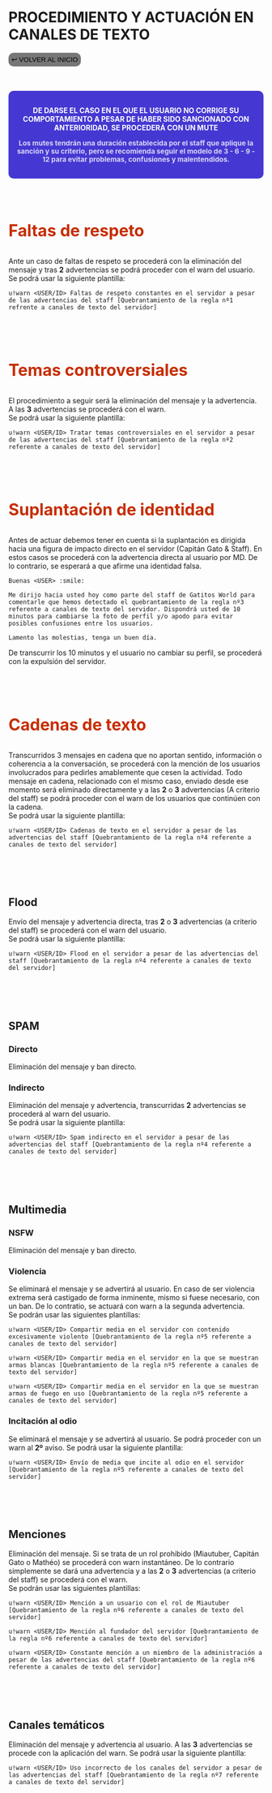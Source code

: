 # PROCEDIMIENTO Y ACTUACIÓN EN CANALES DE TEXTO

<button href=../../ style="border-radius:10px;background:#777;border:0px;padding:6px">↩️ VOLVER AL INICIO</button>

<br>
<br>
<div style="background:#4538d2;padding:1rem;border-radius:10px">
<p style="color:#fff;font-weight:bold;text-align:center;">DE DARSE EL CASO EN EL QUE EL USUARIO NO CORRIGE SU COMPORTAMIENTO A PESAR DE HABER SIDO SANCIONADO CON ANTERIORIDAD, SE PROCEDERÁ CON UN MUTE</p>
<p style="color:#fff;font-weight:bold;font-size:0.85rem;text-align:center;opacity:80%">Los mutes tendrán una duración establecida por el staff que aplique la sanción y su criterio, pero se recomienda seguir el modelo de 3 - 6 - 9 - 12 para evitar problemas, confusiones y malentendidos.</p>
</div>
<br>
<br>
<br>

<p style="color:#c62e00;font-weight:bold;font-size:2rem">Faltas de respeto</p>

Ante un caso de faltas de respeto se procederá con la eliminación del mensaje y tras **2** advertencias se podrá proceder con el warn del usuario.
<br>Se podrá usar la siguiente plantilla:
```
u!warn <USER/ID> Faltas de respeto constantes en el servidor a pesar de las advertencias del staff [Quebrantamiento de la regla nº1 refrente a canales de texto del servidor]
```

<br>
<br>
<br>

<p style="color:#c62e00;font-weight:bold;font-size:2rem">Temas controversiales</p>

El procedimiento a seguir será la eliminación del mensaje y la advertencia. A las **3** advertencias se procederá con el warn.<br>
Se podrá usar la siguiente plantilla:
```
u!warn <USER/ID> Tratar temas controversiales en el servidor a pesar de las advertencias del staff [Quebrantamiento de la regla nº2 referente a canales de texto del servidor]
```

<br>
<br>
<br>

<p style="color:#c62e00;font-weight:bold;font-size:2rem">Suplantación de identidad</p>

Antes de actuar debemos tener en cuenta si la suplantación es dirigida hacia una figura de impacto directo en el servidor (Capitán Gato & Staff). En estos casos se procederá con la advertencia directa al usuario por MD. De lo contrario, se esperará a que afirme una identidad falsa.
```
Buenas <USER> :smile:

Me dirijo hacia usted hoy como parte del staff de Gatitos World para comentarle que hemos detectado el quebrantamiento de la regla nº3 referente a canales de texto del servidor. Dispondrá usted de 10 minutos para cambiarse la foto de perfil y/o apodo para evitar posibles confusiones entre los usuarios.

Lamento las molestias, tenga un buen día.
```
De transcurrir los 10 minutos y el usuario no cambiar su perfil, se procederá con la expulsión del servidor.

<br>
<br>
<br>

<p style="color:#c62e00;font-weight:bold;font-size:2rem">Cadenas de texto</p>

Transcurridos 3 mensajes en cadena que no aportan sentido, información o coherencia a la conversación, se procederá con la mención de los usuarios involucrados para pedirles amablemente que cesen la actividad. Todo mensaje en cadena, relacionado con el mismo caso, enviado desde ese momento será eliminado directamente y a las **2** o **3** advertencias (A criterio del staff) se podrá proceder con el warn de los usuarios que continúen con la cadena.<br>
Se podrá usar la siguiente plantilla:
```
u!warn <USER/ID> Cadenas de texto en el servidor a pesar de las advertencias del staff [Quebrantamiento de la regla nº4 referente a canales de texto del servidor]
```

<br>
<br>
<br>

## Flood
Envío del mensaje y advertencia directa, tras **2** o **3** advertencias (a criterio del staff) se procederá con el warn del usuario.<br>
Se podrá usar la siguiente plantilla:
```
u!warn <USER/ID> Flood en el servidor a pesar de las advertencias del staff [Quebrantamiento de la regla nº4 referente a canales de texto del servidor]
```

<br>
<br>
<br>

## SPAM
### Directo
Eliminación del mensaje y ban directo.
### Indirecto
Eliminación del mensaje y advertencia, transcurridas **2** advertencias se procederá al warn del usuario.<br>
Se podrá usar la siguiente plantilla:
```
u!warn <USER/ID> Spam indirecto en el servidor a pesar de las advertencias del staff [Quebrantamiento de la regla nº4 referente a canales de texto del servidor]
```

<br>
<br>
<br>

## Multimedia
### NSFW
Eliminación del mensaje y ban directo.
### Violencia
Se eliminará el mensaje y se advertirá al usuario. En caso de ser violencia extrema será castigado de forma inminente, mismo si fuese necesario, con un ban. De lo contratio, se actuará con warn a la segunda advertencia.<br>
Se podrán usar las siguientes plantillas:
```
u!warn <USER/ID> Compartir media en el servidor con contenido excesivamente violento [Quebrantamiento de la regla nº5 referente a canales de texto del servidor]
```
```
u!warn <USER/ID> Compartir media en el servidor en la que se muestran armas blancas [Quebrantamiento de la regla nº5 referente a canales de texto del servidor]
```
```
u!warn <USER/ID> Compartir media en el servidor en la que se muestran armas de fuego en uso [Quebrantamiento de la regla nº5 referente a canales de texto del servidor]
```

### Incitación al odio
Se eliminará el mensaje y se advertirá al usuario. Se podrá proceder con un warn al **2º** aviso.
Se podrá usar la siguiente plantilla:
```
u!warn <USER/ID> Envío de media que incite al odio en el servidor [Quebrantamiento de la regla nº5 referente a canales de texto del servidor]
```

<br>
<br>
<br>

## Menciones
Eliminación del mensaje. Si se trata de un rol prohibido (Miautuber, Capitán Gato o Mathéo) se procederá con warn instantáneo. De lo contrario simplemente se dará una advertencia y a las **2** o **3** advertencias (a criterio del staff) se procederá con el warn. <br>
Se podrán usar las siguientes plantillas:
```
u!warn <USER/ID> Mención a un usuario con el rol de Miautuber [Quebrantamiento de la regla nº6 referente a canales de texto del servidor]
```
```
u!warn <USER/ID> Mención al fundador del servidor [Quebrantamiento de la regla nº6 referente a canales de texto del servidor]
```
```
u!warn <USER/ID> Constante mención a un miembro de la administración a pesar de las advertencias del staff [Quebrantamiento de la regla nº6 referente a canales de texto del servidor]
```

<br>
<br>
<br>

## Canales temáticos
Eliminación del mensaje y advertencia al usuario. A las **3** advertencias se procede con la aplicación del warn.
Se podrá usar la siguiente plantilla:
```
u!warn <USER/ID> Uso incorrecto de los canales del servidor a pesar de las advertencias del staff [Quebrantamiento de la regla nº7 referente a canales de texto del servidor]
```